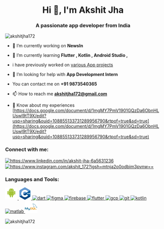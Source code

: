 <h1 align="center">Hi 👋, I'm Akshit Jha</h1>
<h3 align="center">A passionate app developer from India</h3>

<p align="left"> <img src="https://komarev.com/ghpvc/?username=akshitjha172&label=Profile%20views&color=0e75b6&style=flat" alt="akshitjha172" /> </p>

- 🔭 I’m currently working on **NewsIn**

- 🌱 I’m currently learning **Flutter , Kotlin , Android Studio ,**

- i have previously worked on [various App projects](https://github.com/Akshitjha172)

- 🤝 I’m looking for help with **App Development Intern**

- You can contact me on **+91 9873540365**

- 📫 How to reach me **akshitjha172@gmail.com**

- 📄 Know about my experiences [https://docs.google.com/document/d/1mgMY7PmV1901GQzDa6ObnHLUswl9tT9X/edit?usp=sharing&ouid=108855133731289956790&rtpof=true&sd=true](https://docs.google.com/document/d/1mgMY7PmV1901GQzDa6ObnHLUswl9tT9X/edit?usp=sharing&ouid=108855133731289956790&rtpof=true&sd=true)

<h3 align="left">Connect with me:</h3>
<p align="left">
<a href="https://linkedin.com/in/https://www.linkedin.com/in/akshit-jha-6a5631236" target="blank"><img align="center" src="https://raw.githubusercontent.com/rahuldkjain/github-profile-readme-generator/master/src/images/icons/Social/linked-in-alt.svg" alt="https://www.linkedin.com/in/akshit-jha-6a5631236" height="30" width="40" /></a>
<a href="https://instagram.com/https://www.instagram.com/akshit_172?igsh=mtnja2o0odbim3pvnw==" target="blank"><img align="center" src="https://raw.githubusercontent.com/rahuldkjain/github-profile-readme-generator/master/src/images/icons/Social/instagram.svg" alt="https://www.instagram.com/akshit_172?igsh=mtnja2o0odbim3pvnw==" height="30" width="40" /></a>
</p>

<h3 align="left">Languages and Tools:</h3>
<p align="left"> <a href="https://developer.android.com" target="_blank" rel="noreferrer"> <img src="https://raw.githubusercontent.com/devicons/devicon/master/icons/android/android-original-wordmark.svg" alt="android" width="40" height="40"/> </a> <a href="https://www.w3schools.com/cpp/" target="_blank" rel="noreferrer"> <img src="https://raw.githubusercontent.com/devicons/devicon/master/icons/cplusplus/cplusplus-original.svg" alt="cplusplus" width="40" height="40"/> </a> <a href="https://dart.dev" target="_blank" rel="noreferrer"> <img src="https://www.vectorlogo.zone/logos/dartlang/dartlang-icon.svg" alt="dart" width="40" height="40"/> </a> <a href="https://www.figma.com/" target="_blank" rel="noreferrer"> <img src="https://www.vectorlogo.zone/logos/figma/figma-icon.svg" alt="figma" width="40" height="40"/> </a> <a href="https://firebase.google.com/" target="_blank" rel="noreferrer"> <img src="https://www.vectorlogo.zone/logos/firebase/firebase-icon.svg" alt="firebase" width="40" height="40"/> </a> <a href="https://flutter.dev" target="_blank" rel="noreferrer"> <img src="https://www.vectorlogo.zone/logos/flutterio/flutterio-icon.svg" alt="flutter" width="40" height="40"/> </a> <a href="https://cloud.google.com" target="_blank" rel="noreferrer"> <img src="https://www.vectorlogo.zone/logos/google_cloud/google_cloud-icon.svg" alt="gcp" width="40" height="40"/> </a> <a href="https://git-scm.com/" target="_blank" rel="noreferrer"> <img src="https://www.vectorlogo.zone/logos/git-scm/git-scm-icon.svg" alt="git" width="40" height="40"/> </a> <a href="https://kotlinlang.org" target="_blank" rel="noreferrer"> <img src="https://www.vectorlogo.zone/logos/kotlinlang/kotlinlang-icon.svg" alt="kotlin" width="40" height="40"/> </a> <a href="https://www.mathworks.com/" target="_blank" rel="noreferrer"> <img src="https://upload.wikimedia.org/wikipedia/commons/2/21/Matlab_Logo.png" alt="matlab" width="40" height="40"/> </a> <a href="https://www.mysql.com/" target="_blank" rel="noreferrer"> <img src="https://raw.githubusercontent.com/devicons/devicon/master/icons/mysql/mysql-original-wordmark.svg" alt="mysql" width="40" height="40"/> </a> </p>

<p><img align="center" src="https://github-readme-stats.vercel.app/api/top-langs?username=akshitjha172&show_icons=true&locale=en&layout=compact" alt="akshitjha172" /></p>
